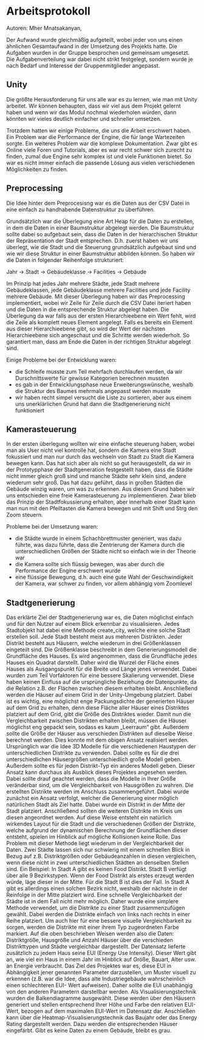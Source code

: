 # Arbeitsprotokoll

Autoren: Mher Mnatsakanyan,

Der Aufwand wurde gleichmäßig aufgeteilt, wobei jeder von uns einen ähnlichen Gesamtaufwand in der Umsetzung des Projekts hatte. Die Aufgaben wurden in der Gruppe besprochen und gemeinsam umgesetzt. Die Aufgabenverteilung war dabei nicht strikt festgelegt, sondern wurde je nach Bedarf und Interesse der Gruppenmitglieder angepasst.

## Unity

Die größte Herausforderung für uns alle war es zu lernen, wie man mit Unity arbeitet. Wir können behaupten, dass wir viel aus dem Projekt gelernt haben und wenn wir das Modul nochmal wiederholen würden, dann könnten wir vieles deutlich einfacher und schneller umsetzen.

Trotzdem hatten wir einige Probleme, die uns die Arbeit erschwert haben. Ein Problem war die Performance der Engine, die für lange Wartezeiten sorgte. Ein weiteres Problem war die komplexe Dokumentation. Zwar gibt es Online viele Foren und Tutorials, aber es war recht schwer sich zurecht zu finden, zumal due Engine sehr komplex ist und viele Funktionen bietet. So war es nicht immer einfach die passende Lösung aus vielen verschiedenen Möglichkeiten zu finden.

## Preprocessing

Die Idee hinter dem Preprocesisng war es die Daten aus der CSV Datei in eine einfach zu handhabende Datenstruktur zu überführen.

Grundsätzlich war die Überlegung eine Art Heap für die Daten zu erstellen, in dem die Daten in einer Baumstruktur abgelegt werden. Die Baumstruktur sollte dabei so aufgebaut sein, dass die Daten in der hierarchischen Struktur der Repräsentation der Stadt entsprechen. D.h. zuerst haben wir uns überlegt, wie die Stadt und die Steuerung grundsätzlich aufgebaut sind und wie wir diese Struktur in einer Baumstruktur abbilden können. So haben wir die Daten in folgender Reihenfolge strukturiert:

Jahr -> Stadt -> Gebäudeklasse -> Facilities -> Gebäude

Im Prinzip hat jedes Jahr mehrere Städte, jede Stadt mehrere Gebäudeklassen, jede Gebäudeklasse mehrere Facilities und jede Facility mehrere Gebäude.
Mit dieser Überlegung haben wir das Preprocessing implementiert, wobei wir Zeile für Zeile durch die CSV Datei iteriert haben und die Daten in die entsprechende Struktur abgelegt haben. Die Überlegung da war falls aus der ersten Hierarchieebene ein Wert fehlt, wird die Zeile als komplett neues Element angelegt. Falls es bereits ein Element aus dieser Hierarchieebene gibt, so wird der Wert der nächsten Hierarchieebene sich angeschaut und die Schritte werden wiederholt. So garantiert man, dass am Ende die Daten in der richtigen Struktur abgelegt sind.

Einige Probleme bei der Entwicklung waren:

- die Schleife musste zum Teil mehrfach durchlaufen werden, da wir Durschnittswerte für gewisse Kategorien berechnen mussten
- es gab in der Entwicklungsphase neue Erweiterungswünsche, weshalb die Struktur des Baumes mehrmals angepasst werden musste
- wir haben recht simpel versucht die Liste zu sortieren, aber aus einem uns unerklärlichen Grund hat dann die Stadtgenerierung nicht funktioniert

## Kamerasteuerung

In der ersten überlegung wollten wir eine einfache steuerung haben, wobei man als User nicht viel kontrolle hat, sondern die Kamera eine Stadt fokussiert und man nur durch das wechseln von Stadt zu Stadt die Kamera bewegen kann. Das hat sich aber als nicht so gut herausgestellt, da wir in der Prototypphase der Stadtgeneration festgestellt haben, dass die Städte nicht immer gleich groß sind und manche Städte sehr klein sind, andere wiederum sehr groß. Das hat dazu geführt, dass in großen Städten die Gebäude winzig waren, um was zu erkennen. Aus diesem Grund haben wir uns entschieden eine freie Kamerasteuerung zu implementieren. Zwar blieb das Prinzip der Stadtfokussierung erhalten, aber innerhalb einer Stadt kann man nun mit den Pfeiltasten die Kamera bewegen und mit Shift und Strg den Zoom steuern.

Probleme bei der Umsetzung waren:

- die Städte wurde in einem Schachbrettmuster generiert, was dazu führte, was dazu führte, dass die Zentrierung der Kamera durch die unterschiedlichen Größen der Städte nicht so einfach wie in der Theorie war
- die Kamera sollte sich flüssig bewegen, was aber durch die Performance der Engine erschwert wurde
- eine flüssige Bewegung, d.h. auch eine gute Wahl der Geschwindigkeit der Kamera, war schwer zu finden, vor allem abhängig vom Zoomlevel


## Stadtgenerierung
Das erklärte Ziel der Stadtgenerierung war es, die Daten möglichst einfach und für den Nutzer auf einem Blick erkennbar zu visualisieren. 	Jedes Stadtobjekt hat dabei eine Methode create_city, welche eine solche Stadt erstellen soll. Jede Stadt besteht meist aus mehreren Distrikten. Jeder Distrikt besteht aus Häusern, welche wiederum in drei Größenklassen eingeteilt sind. Die Größenklasse beschreibt in dem Generierungsmodell die Grundfläche des Hauses. Es wird angenommen, dass die Grundfläche jedes Hauses ein Quadrat darstellt. Daher wird die Wurzel der Fläche eines Hauses als Ausgangspunkt für die Breite und Länge jenes verwendet. Dabei wurden zum Teil Vorfaktoren für eine bessere Skalierung verwendet. Diese haben keinen Einfluss auf die ursprüngliche Beziehung der Datenpunkte, da die Relation z.B. der Flächen zwischen diesem erhalten bleibt. Anschließend werden die Häuser auf einem Grid in der Unity-Umgebung platziert. Dabei ist es wichtig, eine möglichst enge Packungsdichte der generierten Häuser auf dem Grid zu erhalten, denn diese Fläche aller Häuser eines Distriktes platziert auf dem Grid, gibt die Größe des Distriktes wieder. Damit nun die Vergleichbarkeit zwischen Distrikten erhalten bleibt, müssen die Häuser möglichst eng gepackt sein, sodass es kaum „Leerraum“ gibt. Außerdem sollte die Größe der Häuser aus verschieden Distrikten auf dieselbe Weise berechnet werden. Dies konnte mit dem obigen Ansatz realisiert werden. Ursprünglich war die Idee 3D Modelle für die verschiedenen Haustypen der unterschiedlichen Distrikte zu verwenden. Dabei sollte es für die drei unterschiedlichen Häusergrößen unterschiedlich große Modell geben. Außerdem sollte es für jeden Distrikt-Typ ein anderes Modell geben. Dieser Ansatz kann durchaus als Ausblick dieses Projektes angesehen werden. Dabei sollte drauf geachtet werden, dass die Modelle in Ihrer Größe veränderbar sind, um die Vergleichbarkeit von Hausgrößen zu wahren. 
Die erstellten Distrikte werden im Anschluss zusammengeführt. Dabei wurde zunächst ein Ansatz verfolgt, welcher die Generierung einer möglich natürlichen Stadt als Ziel hatte. Dabei wurde ein Distrikt in der Mitte der Stadt platziert. Anschließend sollten die weiteren Distrikte im Kreis um diesen angeordnet werden. Auf diese Weise entsteht ein natürlich wirkendes Layout für die Stadt und die verschiedenen Größen der Distrikte, welche aufgrund der dynamischen Berechnung der Grundflächen dieser entsteht, spielen im Hinblick auf mögliche Kollisionen keine Rolle. Das Problem mit dieser Methode liegt wiederum in der Vergleichbarkeit der Daten. Zwei Städte lassen sich nur schwierig mit einem schnellen Blick in Bezug auf z.B. Distriktgrößen oder Gebäudeanzahlen in diesen vergleichen, wenn diese nicht in zwei unterschiedlichen Städten an denselben Stellen sind. Ein Beispiel: In Stadt A gibt es keinen Food Distrikt. Stadt B verfügt über alle 9 Bezirkstypen. Wenn der Food Distrikt als erstes erzeugt werden würde, läge dieser in der Mitte. Für die Stadt B ist dies der Fall. In Stadt A gibt es allerdings einen solchen Bezirk nicht, weshalb der nächste in der Reinfolge in der Mitte platziert wird. Eine schnelle Vergleichbarkeit der Städte ist in dem Fall nicht mehr möglich. Daher wurde eine simplere Methode verwendet, um die Distrikte zu einer Stadt zusammenzufügen gewählt. Dabei werden die Distrikte einfach von links nach rechts in einer Reihe platziert. Um auch hier für eine bessere visuelle Vergleichbarkeit zu sorgen, werden die Distrikte mit einer ihrem Typ zugeordneten Farbe markiert.
Auf die oben beschrieben Weisen werden also die Daten: Distriktgröße, Hausgröße und Anzahl Häuser über die verschieden Distrikttypen und Städte vergleichbar dargestellt. Der Datensatz lieferte zusätzlich zu jedem Haus seine EUI (Energy Use Intensity). Dieser Wert gibt an, wie viel ein Haus in einem Jahr im Hinblick auf Größe, Bauart, Alter usw. an Energie verbraucht. Das Ziel des Projektes war es, diese EUI in Abhängigkeit jener genannten Parameter darzustellen, um Muster visuell zu erkennen (z.B. war die Idee, dass alte Industriegebäude wahrscheinlich einen schlechteren EUI- Wert aufweisen). Daher sollte die EUI unabhängig von den anderen Parametern darstellbar werden. Als Visualisierungstechnik wurden die Balkendiagramme ausgewählt. Diese werden über den Häusern generiert und stellen entsprechend Ihrer Höhe und Farbe den relativen EUI-Wert, bezogen auf dem maximalen EUI-Wert im Datensatz dar. Anschließen kann über die Heatmap-Visualisierungstechnik das Baujahr oder das Energy Rating dargestellt werden. Dazu werden die entsprechenden Häuser eingefärbt. Gibt es keine Daten zu einem Gebäude, bleibt es grau.
